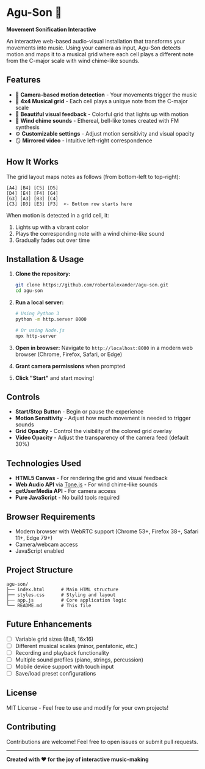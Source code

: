 # Agu-Son 🎵

**Movement Sonification Interactive**

An interactive web-based audio-visual installation that transforms your movements into music. Using your camera as input, Agu-Son detects motion and maps it to a musical grid where each cell plays a different note from the C-major scale with wind chime-like sounds.

## Features

- 🎥 **Camera-based motion detection** - Your movements trigger the music
- 🎹 **4x4 Musical grid** - Each cell plays a unique note from the C-major scale
- 🎨 **Beautiful visual feedback** - Colorful grid that lights up with motion
- 🔔 **Wind chime sounds** - Ethereal, bell-like tones created with FM synthesis
- ⚙️ **Customizable settings** - Adjust motion sensitivity and visual opacity
- 🪞 **Mirrored video** - Intuitive left-right correspondence

## How It Works

The grid layout maps notes as follows (from bottom-left to top-right):

```
[A4] [B4] [C5] [D5]
[D4] [E4] [F4] [G4]
[G3] [A3] [B3] [C4]
[C3] [D3] [E3] [F3]  <- Bottom row starts here
```

When motion is detected in a grid cell, it:
1. Lights up with a vibrant color
2. Plays the corresponding note with a wind chime-like sound
3. Gradually fades out over time

## Installation & Usage

1. **Clone the repository:**
   ```bash
   git clone https://github.com/robertalexander/agu-son.git
   cd agu-son
   ```

2. **Run a local server:**
   ```bash
   # Using Python 3
   python -m http.server 8000
   
   # Or using Node.js
   npx http-server
   ```

3. **Open in browser:**
   Navigate to `http://localhost:8000` in a modern web browser (Chrome, Firefox, Safari, or Edge)

4. **Grant camera permissions** when prompted

5. **Click "Start"** and start moving!

## Controls

- **Start/Stop Button** - Begin or pause the experience
- **Motion Sensitivity** - Adjust how much movement is needed to trigger sounds
- **Grid Opacity** - Control the visibility of the colored grid overlay
- **Video Opacity** - Adjust the transparency of the camera feed (default 30%)

## Technologies Used

- **HTML5 Canvas** - For rendering the grid and visual feedback
- **Web Audio API** via [Tone.js](https://tonejs.github.io/) - For wind chime-like sounds
- **getUserMedia API** - For camera access
- **Pure JavaScript** - No build tools required

## Browser Requirements

- Modern browser with WebRTC support (Chrome 53+, Firefox 38+, Safari 11+, Edge 79+)
- Camera/webcam access
- JavaScript enabled

## Project Structure

```
agu-son/
├── index.html      # Main HTML structure
├── styles.css      # Styling and layout
├── app.js          # Core application logic
└── README.md       # This file
```

## Future Enhancements

- [ ] Variable grid sizes (8x8, 16x16)
- [ ] Different musical scales (minor, pentatonic, etc.)
- [ ] Recording and playback functionality
- [ ] Multiple sound profiles (piano, strings, percussion)
- [ ] Mobile device support with touch input
- [ ] Save/load preset configurations

## License

MIT License - Feel free to use and modify for your own projects!

## Contributing

Contributions are welcome! Feel free to open issues or submit pull requests.

---

**Created with ❤️ for the joy of interactive music-making**

